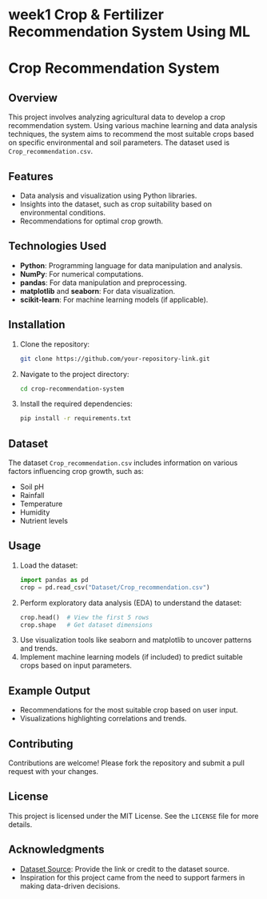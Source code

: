# week1  Crop &amp; Fertilizer Recommendation System Using ML

# Crop Recommendation System

## Overview
This project involves analyzing agricultural data to develop a crop recommendation system. Using various machine learning and data analysis techniques, the system aims to recommend the most suitable crops based on specific environmental and soil parameters. The dataset used is `Crop_recommendation.csv`.

## Features
- Data analysis and visualization using Python libraries.
- Insights into the dataset, such as crop suitability based on environmental conditions.
- Recommendations for optimal crop growth.

## Technologies Used
- **Python**: Programming language for data manipulation and analysis.
- **NumPy**: For numerical computations.
- **pandas**: For data manipulation and preprocessing.
- **matplotlib** and **seaborn**: For data visualization.
- **scikit-learn**: For machine learning models (if applicable).

## Installation
1. Clone the repository:
   ```bash
   git clone https://github.com/your-repository-link.git
   ```
2. Navigate to the project directory:
   ```bash
   cd crop-recommendation-system
   ```
3. Install the required dependencies:
   ```bash
   pip install -r requirements.txt
   ```

## Dataset
The dataset `Crop_recommendation.csv` includes information on various factors influencing crop growth, such as:
- Soil pH
- Rainfall
- Temperature
- Humidity
- Nutrient levels

## Usage
1. Load the dataset:
   ```python
   import pandas as pd
   crop = pd.read_csv("Dataset/Crop_recommendation.csv")
   ```
2. Perform exploratory data analysis (EDA) to understand the dataset:
   ```python
   crop.head()  # View the first 5 rows
   crop.shape   # Get dataset dimensions
   ```
3. Use visualization tools like seaborn and matplotlib to uncover patterns and trends.
4. Implement machine learning models (if included) to predict suitable crops based on input parameters.

## Example Output
- Recommendations for the most suitable crop based on user input.
- Visualizations highlighting correlations and trends.

## Contributing
Contributions are welcome! Please fork the repository and submit a pull request with your changes.

## License
This project is licensed under the MIT License. See the `LICENSE` file for more details.

## Acknowledgments
- [Dataset Source](#): Provide the link or credit to the dataset source.
- Inspiration for this project came from the need to support farmers in making data-driven decisions.

